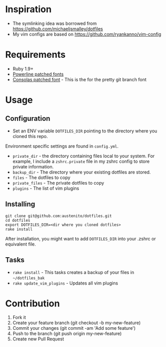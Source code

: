 # Inspiration

* The symlinking idea was borrowed from https://github.com/michaeljsmalley/dotfiles
* My vim configs are based on https://github.com/ryankanno/vim-config

# Requirements

* Ruby 1.9+
* [Powerline patched fonts][1]
* [Consolas patched font][2] - This is the for the pretty git branch font

# Usage

## Configuration

* Set an ENV variable `DOTFILES_DIR` pointing to the directory where you cloned
  this repo.

Environment specific settings are found in `config.yml`.

* `private_dir` - the directory containing files local to your system. For example, I include a `zshrc.private` 
file in my zshrc config to store private information. 
* `backup_dir` - The directory where your existing dotfiles are stored.
* `files` - The dotfiles to copy
* `private_files` - The private dotfiles to copy
* `plugins` - The list of vim plugins

## Installing

```
git clone git@github.com:austenito/dotfiles.git
cd dotfiles
export DOTFILES_DIR=<dir where you cloned dotfiles>
rake install
```

After installation, you might want to add `DOTFILES_DIR` into your .zshrc or equivalent file.

## Tasks
* `rake install` - This tasks creates a backup of your files in `~/dotfiles_bak`
* `rake update_vim_plugins` - Updates all vim plugins

# Contribution

1. Fork it
2. Create your feature branch (git checkout -b my-new-feature)
3. Commit your changes (git commit -am 'Add some feature')
4. Push to the branch (git push origin my-new-feature)
5. Create new Pull Request

[1]: https://github.com/Lokaltog/powerline-fonts
[2]: https://github.com/eugeneching/consolas-powerline-vim/blob/master/CONSOLA-Powerline.ttf
